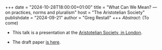 +++
date = "2024-10-28T18:00:00+01:00"
title = "What Can We Mean? — on practices, norms and pluralism"
host = "The Aristotelian Society"
publishdate = "2024-09-21"
author = "Greg Restall"
+++
*Abstract*: (To come)



* This talk is a presentation at the [Aristotelian Society, in London](https://www.aristoteliansociety.org.uk/the-proceedings/the-2024-25-programme/greg-restall/).

* The draft paper [is here](/papers/what-can-we-mean-aristotelian.pdf).


